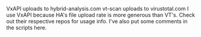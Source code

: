 VxAPI uploads to hybrid-analysis.com
vt-scan uploads to virustotal.com
I use VxAPI because HA's file upload rate is more generous than VT's.
Check out their respective repos for usage info.
I've also put some comments in the scripts here.
